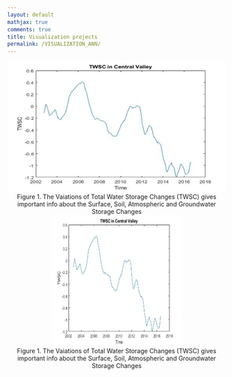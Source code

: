 ```yaml
---
layout: default
mathjax: true
comments: true
title: Visualization projects
permalink: /VISUALIZATION_ANN/
---
```


<div class="imgcap" style="text-align:center">
  <img src="/assets/images/TWSC_2002_16.jpeg" alt="TWSC" style="width: 900px; height: 300px;">
  <div class="thecap" style="text-align:center">Figure 1. The Vaiations of Total Water Storage Changes (TWSC) gives important info about the Surface, Soil, Atmospheric and Groundwater Storage Changes </div>
</div>

<div class="imgcap" style="text-align:center">
  <img src="/assets/images/TWSC_2002_16.jpeg" alt="TWSC" style="width: 300px; height: 300px;">
  <div class="thecap" style="text-align:center">Figure 1. The Vaiations of Total Water Storage Changes (TWSC) gives important info about the Surface, Soil, Atmospheric and Groundwater Storage Changes </div>
</div>
